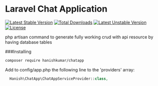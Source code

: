 # Laravel Chat Application

[![Latest Stable Version](https://poser.pugx.org/hanishkumar/chatapp/v/stable)](https://packagist.org/packages/hanishkumar/chatapp) [![Total Downloads](https://poser.pugx.org/hanishkumar/chatapp/downloads)](https://packagist.org/packages/hanishkumar/chatapp) [![Latest Unstable Version](https://poser.pugx.org/hanishkumar/chatapp/v/unstable)](https://packagist.org/packages/hanishkumar/chatapp) [![License](https://poser.pugx.org/hanishkumar/chatapp/license)](https://packagist.org/packages/hanishkumar/chatapp)

php artisan command to generate fully working crud with api resource by having database tables

###Installing

```bash
composer require hanishkumar/chatapp
```

Add to config/app.php the following line to the 'providers' array:

```php
  Hanish\ChatApp\ChatAppServiceProvider::class,
```
